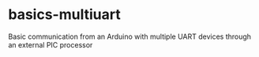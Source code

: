 # basics-multiuart
Basic communication from an Arduino with multiple UART devices through an external PIC processor
